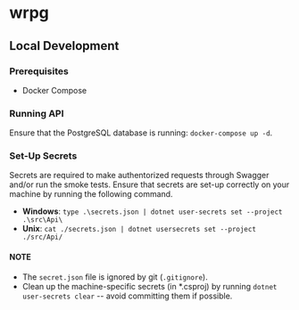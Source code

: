 # wrpg

## Local Development

### Prerequisites

- Docker Compose

### Running API

Ensure that the PostgreSQL database is running: `docker-compose up -d`.

### Set-Up Secrets

Secrets are required to make authentorized requests through Swagger and/or run the smoke tests.
Ensure that secrets are set-up correctly on your machine by running the following command.
- **Windows**: `type .\secrets.json | dotnet user-secrets set --project .\src\Api\`
- **Unix**: `cat ./secrets.json | dotnet usersecrets set --project ./src/Api/`

#### NOTE
- The `secret.json` file is ignored by git (`.gitignore`).
- Clean up the machine-specific secrets (in *.csproj) by running
`dotnet user-secrets clear` -- avoid committing them if possible.